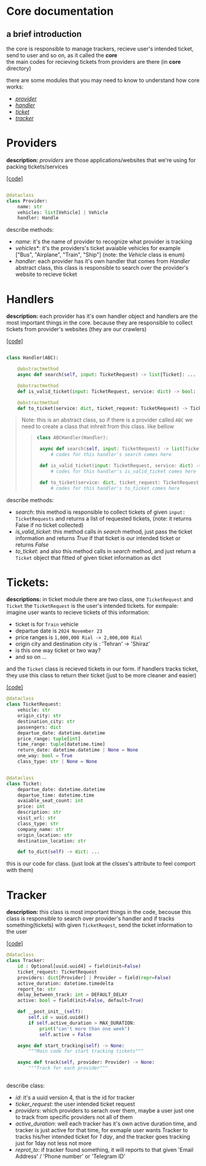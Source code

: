 # Core documentation


## a brief introduction

the core is responsible to manage trackers, recieve user's intended ticket, send to user and so on, as it called the **core**<br/>
the main codes for recieving tickets from providers are there (in **core** directory)

there are some modules that you may need to know to understand how core works:
- [*provider*](#providers)
- [*handler*](#handlers)
- [*ticket*](#tickets)
- [*tracker*](#tracker)


# Providers

**description:** *providers* are those applications/websites that we're using for packing tickets/services

[\[code\]](https://github.com/amirhosseinzibaei/ticketracker/blob/main/core/provider/providers.py)
```python

@dataclass
class Provider:
	name: str
	vehicles: list[Vehicle] | Vehicle
	handler: Handle

```

describe methods:
- *name*: it's the name of provider to recognize what provider is tracking
- *vehicles**: it's the providers's ticket avaiable vehicles for example ["Bus", "Airplane", "Train", "Ship"] (note: the *Vehicle* class is enum)
- *handler*: each provider has it's own handler that comes from *Handler* abstract class, this class is responsible to search over the provider's website to recieve ticket


# Handlers

**description:** each provider has it's own handler object and handlers are the most important things in the core. because they are responsible to collect tickets from provider's websites (they are our crawlers)

[\[code\]](https://github.com/amirhosseinzibaei/ticketracker/blob/main/core/handler/handlers.py)
```python

class Handler(ABC):

	@abstractmethod
	async def search(self, input: TicketRequest) -> list[Ticket]: ...

	@abstractmethod
	def is_valid_ticket(input: TicketRequest, service: dict) -> bool: ...

	@abstractmethod
	def to_ticket(service: dict, ticket_request: TicketRequest) -> Ticket: ...

```

> Note: this is an abstract class, so if there is a provider called `ABC`
> we need to create a class that inhreit from this class. like bellow
>>```python
>>class ABCHandler(Handler):
>>
>>	async def search(self, input: TicketRequest) -> list[Ticket]:
>>		# codes for this handler's search comes here
>>
>>	def is_valid_ticket(input: TicketRequest, service: dict) -> bool: ...
>>		# codes for this handler's is_valid_ticket comes here
>>
>>	def to_ticket(service: dict, ticket_request: TicketRequest) -> Ticket: ...
>>		# codes for this handler's to_ticket comes here
>>```


describe methods:
- *search*: this method is responsible to collect tickets of given `input: TicketRequests` and returns a list of requested tickets, (note: it returns False if no ticket collected)
- *is_valid_ticket*: this method calls in *search* method, just pass the ticket information and returns *True* if that ticket is our intended ticket or returns *False*
- *to_ticket*: and also this method calls in *search* method, and just return a `Ticket` object that fitted of given ticket information as dict


# Tickets:


**descriptions:** in ticket module there are two class, one `TicketRequest` and `Ticket`
the `TicketRequest` is the user's intended tickets. for exmpale: imagine user wants to recieve tickets of this information:
- ticket is for `Train` vehicle
- departue date is `2024 November 23`
- price ranges is `1,000,000 Rial -> 2,000,000 Rial`
- origin city and destination city is : 'Tehran' -> 'Shiraz'
- is this one way ticket or two way?
- and so on ...

and the `Ticket` class is recieved tickets in our form. if handlers tracks ticket, they use this class to return their ticket (just to be more cleaner and easier)


[\[code\]](https://github.com/amirhosseinzibaei/ticketracker/blob/main/core/ticket/tickets.py)

```python
@dataclass
class TicketRequest:
	vehicle: str
	origin_city: str
	destination_city: str
	passengers: dict
	departue_date: datetime.datetime
	price_range: tuple[int]
	time_range: tuple[datetime.time]
	return_date: datetime.datetime | None = None
	one_way: bool = True
	class_type: str | None = None


@dataclass
class Ticket:
	departue_date: datetime.datetime
	departue_time: datetime.time
	avaiable_seat_count: int
	price: int
	description: str
	visit_url: str
	class_type: str
	company_name: str
	origin_location: str
	destination_location: str

	def to_dict(self) -> dict: ...

```

this is our code for class. (just look at the clsses's attribute to feel comport with them)



# Tracker

**description:** this class is most important things in the code, becouse this class is responsible to search over provider's handler
and if tracks something(tickets) with given `TicketReqest`, send the ticket information to the user


[\[code\]](https://github.com/amirhosseinzibaei/ticketracker/blob/main/core/tracker/tracker.py)

```python
@dataclass
class Tracker:
	id : Optional[uuid.uuid4] = field(init=False)
	ticket_request: TicketRequest
	providers: dict[Provider] | Provider = field(repr=False)
	active_duration: datetime.timedelta
	report_to: str
	delay_between_track: int = DEFAULT_DELAY
	active: bool = field(init=False, default=True)

	def __post_init__(self):
		self.id = uuid.uuid4()
		if self.active_duration > MAX_DURATION:
			print("can't more than one week")
			self.active = False

	async def start_tracking(self) -> None:
		"""Main code for start tracking tickets"""

	async def track(self, provider: Provider) -> None:
		"""Track for each provider"""
		
```

describe class:
- *id*: it's a uuid version 4, that is the id for tracker
- *ticker_request*: the user intended ticket request
- *providers*: which providers to serach over them, maybe a user just one to track from specific providers not all of them
- *active_duration*: well each tracker has it's own active duration time, and tracker is just active for that time, for exmaple user wants Tracker to tracks his/her intended ticket for *1 day*, and the tracker goes tracking just for 1day not less not more
- *reprot_to*: if tracker found something, it will reports to that given 'Email Address' / 'Phone number' or 'Telegram ID'
